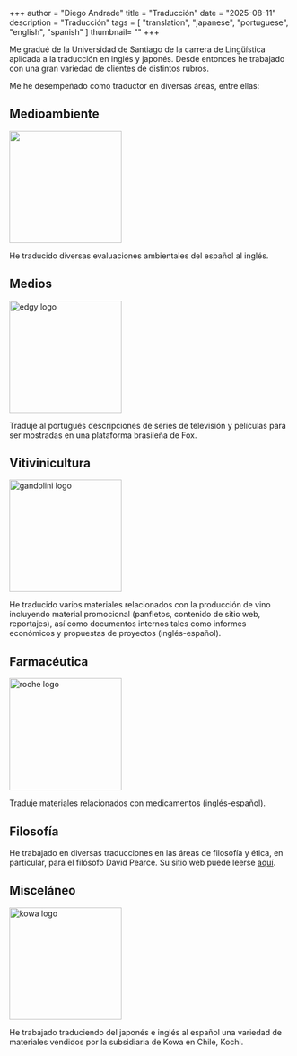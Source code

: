 +++
author = "Diego Andrade"
title = "Traducción"
date = "2025-08-11"
description = "Traducción"
tags = [
    "translation",
    "japanese",
    "portuguese",
    "english",
    "spanish"
]
thumbnail= ""
+++

Me gradué de la Universidad de Santiago de la carrera de Lingüística aplicada a la traducción en inglés y japonés. Desde entonces he trabajado con una gran variedad de clientes de distintos rubros. 

<!--more-->

Me he desempeñado como traductor en diversas áreas, entre ellas:

<h2>Medioambiente</h2>

<image src="/images/anabatica_renovables_logo.jpeg" width="200">

He traducido diversas evaluaciones ambientales del español al inglés.

<h2>Medios</h2>

<image src="/images/edgy_logo.svg" alt="edgy logo" width="200">

Traduje al portugués descripciones de series de televisión y películas para ser mostradas en una plataforma brasileña de Fox.

<h2>Vitivinicultura</h2>

<image src="/images/gandolini_logo.png" alt="gandolini logo" width="200">

He traducido varios materiales relacionados con la producción de vino incluyendo material promocional (panfletos, contenido de sitio web, reportajes), así como documentos internos tales como informes económicos y propuestas de proyectos (inglés-español).

<h2>Farmacéutica</h2>

<image src="/images/roche_logo.png" alt="roche logo" width="200">

Traduje materiales relacionados con medicamentos (inglés-español).

<h2>Filosofía</h2>

He trabajado en diversas traducciones en las áreas de filosofía y ética, en particular, para el filósofo David Pearce. Su sitio web puede leerse <a href="https://www.hedweb.com">aquí</a>.

<h2>Misceláneo</h2>

<image src="/images/kowa_logo.png" alt="kowa logo" width="200">

He trabajado traduciendo del japonés e inglés al español una variedad de materiales vendidos por la subsidiaria de Kowa en Chile, Kochi.